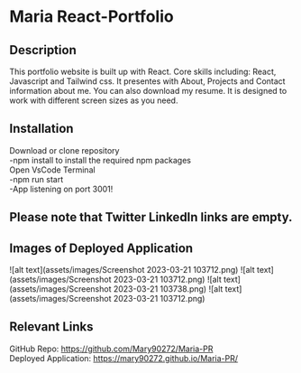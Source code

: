 # Maria React-Portfolio

## Description
 
 This portfolio website is built up with React. Core skills including: React, Javascript and Tailwind css. It presentes with About, Projects and Contact information about me. You can also download my resume. It is designed to work with different screen sizes as you need.

 ## Installation

Download or clone repository<br>
-npm install to install the required npm packages<br>
Open VsCode Terminal<br>
-npm run start<br>
-App listening on port 3001!<br>

## Please note that Twitter LinkedIn links are empty.


## Images of Deployed Application
![alt text](assets/images/Screenshot 2023-03-21 103712.png)
![alt text](assets/images/Screenshot 2023-03-21 103712.png)
![alt text](assets/images/Screenshot 2023-03-21 103738.png)
![alt text](assets/images/Screenshot 2023-03-21 103712.png)
## Relevant Links

GitHub Repo: https://github.com/Mary90272/Maria-PR
<br>
Deployed Application: https://mary90272.github.io/Maria-PR/
